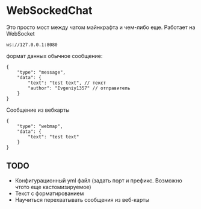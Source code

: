 # WebSockedChat

Это просто мост между чатом майнкрафта и чем-либо еще. Работает на WebSocket

```
ws://127.0.0.1:8080
```

формат данных 
обычное сообщение:
```
{
    "type": "message", 
    "data": {
        "text": "test text", // текст
        "author": "Evgeniy1357" // отправитель
    }
}
```
Сообщение из вебкарты
```
{
    "type": "webmap", 
    "data": {
        "text": "test text"
    }
}
```
## TODO
* Конфигурационный yml файл (задать порт и префикс. Возможно чтото еще кастомизируемое)
* Текст с форматированием
* Научиться перехватывать сообщения из веб-карты
